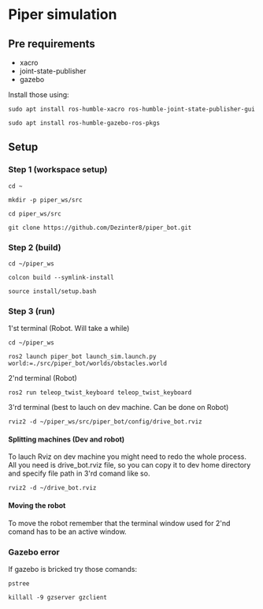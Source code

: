 # Piper simulation

## Pre requirements

- xacro
- joint-state-publisher
- gazebo

Install those using:

```
sudo apt install ros-humble-xacro ros-humble-joint-state-publisher-gui

sudo apt install ros-humble-gazebo-ros-pkgs
```

## Setup

### Step 1 (workspace setup)

```
cd ~

mkdir -p piper_ws/src

cd piper_ws/src

git clone https://github.com/Dezinter8/piper_bot.git
```

### Step 2 (build)

```
cd ~/piper_ws

colcon build --symlink-install

source install/setup.bash
```

### Step 3 (run)

1'st terminal (Robot. Will take a while)

```
cd ~/piper_ws

ros2 launch piper_bot launch_sim.launch.py world:=./src/piper_bot/worlds/obstacles.world
```

2'nd terminal (Robot)

```
ros2 run teleop_twist_keyboard teleop_twist_keyboard
```

3'rd terminal (best to lauch on dev machine. Can be done on Robot)

```
rviz2 -d ~/piper_ws/src/piper_bot/config/drive_bot.rviz
```

#### Splitting machines (Dev and robot)

To lauch Rviz on dev machine you might need to redo the whole process. All you need is drive_bot.rviz file, so you can copy it to dev home directory and specify file path in 3'rd comand like so.

```
rviz2 -d ~/drive_bot.rviz
```

#### Moving the robot

To move the robot remember that the terminal window used for 2'nd comand has to be an active window.

### Gazebo error

If gazebo is bricked try those comands:

```
pstree
```

```
killall -9 gzserver gzclient
```
